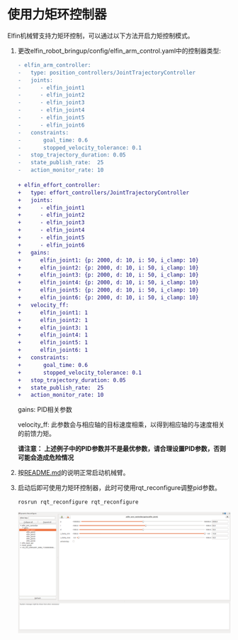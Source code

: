 使用力矩环控制器
====

Elfin机械臂支持力矩环控制，可以通过以下方法开启力矩控制模式。

1. 更改elfin_robot_bringup/config/elfin_arm_control.yaml中的控制器类型:

    ```diff
    - elfin_arm_controller:
    -   type: position_controllers/JointTrajectoryController
    -   joints:
    -      - elfin_joint1
    -      - elfin_joint2
    -      - elfin_joint3
    -      - elfin_joint4
    -      - elfin_joint5
    -      - elfin_joint6
    -   constraints:
    -       goal_time: 0.6
    -       stopped_velocity_tolerance: 0.1
    -   stop_trajectory_duration: 0.05
    -   state_publish_rate:  25
    -   action_monitor_rate: 10

    + elfin_effort_controller:
    +   type: effort_controllers/JointTrajectoryController
    +   joints:
    +      - elfin_joint1
    +      - elfin_joint2
    +      - elfin_joint3
    +      - elfin_joint4
    +      - elfin_joint5
    +      - elfin_joint6
    +   gains:
    +      elfin_joint1: {p: 2000, d: 10, i: 50, i_clamp: 10}
    +      elfin_joint2: {p: 2000, d: 10, i: 50, i_clamp: 10}
    +      elfin_joint3: {p: 2000, d: 10, i: 50, i_clamp: 10}
    +      elfin_joint4: {p: 2000, d: 10, i: 50, i_clamp: 10}
    +      elfin_joint5: {p: 2000, d: 10, i: 50, i_clamp: 10}
    +      elfin_joint6: {p: 2000, d: 10, i: 50, i_clamp: 10}
    +   velocity_ff:
    +      elfin_joint1: 1
    +      elfin_joint2: 1
    +      elfin_joint3: 1
    +      elfin_joint4: 1
    +      elfin_joint5: 1
    +      elfin_joint6: 1
    +   constraints:
    +       goal_time: 0.6
    +       stopped_velocity_tolerance: 0.1
    +   stop_trajectory_duration: 0.05
    +   state_publish_rate:  25
    +   action_monitor_rate: 10

    ```

    gains: PID相关参数  
    
    velocity_ff: 此参数会与相应轴的目标速度相乘，以得到相应轴的与速度相关的前馈力矩。

    **请注意： 上述例子中的PID参数并不是最优参数，请合理设置PID参数，否则可能会造成危险情况**

2. 按[README.md](../README.md)的说明正常启动机械臂。

3. 启动后即可使用力矩环控制器，此时可使用rqt_reconfigure调整pid参数。

    ```sh
    rosrun rqt_reconfigure rqt_reconfigure
    ```

    ![pid_reconfigure](images/pid_reconfigure.png)
